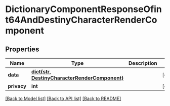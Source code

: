 # DictionaryComponentResponseOfint64AndDestinyCharacterRenderComponent

## Properties
Name | Type | Description | Notes
------------ | ------------- | ------------- | -------------
**data** | [**dict(str, DestinyCharacterRenderComponent)**](DestinyCharacterRenderComponent.md) |  | [optional] 
**privacy** | **int** |  | [optional] 

[[Back to Model list]](../README.md#documentation-for-models) [[Back to API list]](../README.md#documentation-for-api-endpoints) [[Back to README]](../README.md)


